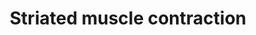 ---
annotations:
- id: PW:0000004
  parent: regulatory pathway
  type: Pathway Ontology
  value: regulatory pathway
authors:
- Nsalomonis
- MaintBot
- J.Fong
- Lindarieswijk
- Eweitz
description: ''
last-edited: 2021-05-16
organisms:
- Rattus norvegicus
redirect_from:
- /index.php/Pathway:WP316
- /instance/WP316
revision: null
schema-jsonld:
- '@context': https://schema.org/
  '@id': https://wikipathways.github.io/pathways/WP316.html
  '@type': Dataset
  creator:
    '@type': Organization
    name: WikiPathways
  description: ''
  keywords:
  - ACTA2
  - Acta1
  - Actc1
  - Actg1
  - Actn2
  - Actn3
  - Actn4
  - DMD
  - Des
  - MYBPC1
  - MYL4
  - Mybpc2
  - Mybpc3
  - Myh3
  - Myh6
  - Myh8
  - Myl1
  - Myl2
  - Myl3
  - Myl9
  - Myom1
  - Neb
  - TCAP
  - TPM3
  - TPM4
  - Tmod1
  - Tnnc1
  - Tnnc2
  - Tnni1
  - Tnni2
  - Tnni3
  - Tnnt1
  - Tnnt2
  - Tnnt3
  - Tpm1
  - Tpm2
  - Ttn
  - Vim
  license: CC0
  name: Striated muscle contraction
seo: CreativeWork
title: Striated muscle contraction
wpid: WP316
---